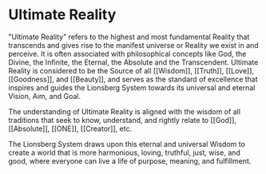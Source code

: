# Ultimate Reality

"Ultimate Reality" refers to the highest and most fundamental Reality that transcends and gives rise to the manifest universe or Reality we exist in and perceive. It is often associated with philosophical concepts like God, the Divine, the Infinite, the Eternal, the Absolute and the Transcendent. Ultimate Reality is considered to be the Source of all [[Wisdom]], [[Truth]], [[Love]], [[Goodness]], and [[Beauty]], and serves as the standard of excellence that inspires and guides the Lionsberg System towards its universal and eternal Vision, Aim, and Goal. 

The understanding of Ultimate Reality is aligned with the wisdom of all traditions that seek to know, understand, and rightly relate to [[God]], [[Absolute]], [[ONE]], [[Creator]], etc. 

The Lionsberg System draws upon this eternal and universal Wisdom to create a world that is more harmonious, loving, truthful, just, wise, and good, where everyone can live a life of purpose, meaning, and fulfillment.
